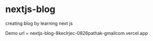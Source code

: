 # nextjs-blog
creating blog by learning next js

Demo url = nextjs-blog-8keclrjec-0826pathak-gmailcom.vercel.app

